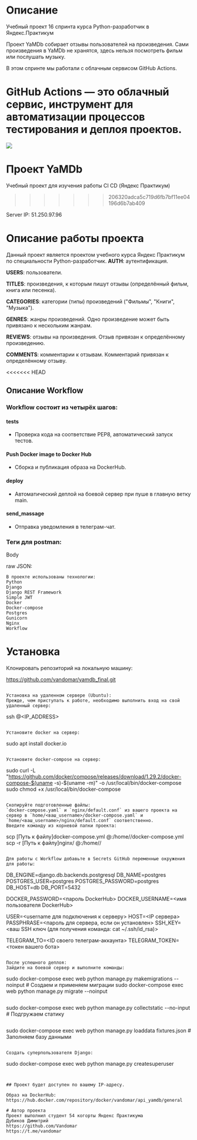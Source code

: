 
# Описание

Учебный проект 16 спринта курса Python-разработчик в Яндекс.Практикум

Проект YaMDb собирает отзывы пользователей на произведения. Сами произведения в YaMDb не хранятся, здесь нельзя посмотреть фильм или послушать музыку.

В этом спринте мы работали с облачным сервисом GitHub Actions.

GitHub Actions — это облачный сервис, инструмент для автоматизации процессов тестирования и деплоя проектов. 
=======
![](https://github.com/Vandomar/yamdb_final/actions/workflows/yamdb_workflow.yml/badge.svg)
# Проект YaMDb
Учебный проект для изучения работы CI CD (Яндекс Практикум)
>>>>>>> 206320adca5c719d6fb7bf11ee04196d6b7ab409

Server IP:
51.250.97.96
# Описание работы проекта
Данный проект является проектом учебного курса Яндекс Практикум по специальности Python-разработчик.
**AUTH**: аутентификация.

**USERS**: пользователи.

**TITLES**: произведения, к которым пишут отзывы (определённый фильм, книга или песенка).

**CATEGORIES**: категории (типы) произведений ("Фильмы", "Книги", "Музыка").

**GENRES**: жанры произведений. Одно произведение может быть привязано к нескольким жанрам.

**REVIEWS**: отзывы на произведения. Отзыв привязан к определённому произведению.

**COMMENTS**: комментарии к отзывам. Комментарий привязан к определённому отзыву.

<<<<<<< HEAD
## Описание Workflow
### Workflow состоит из четырёх шагов:
#### tests
- Проверка кода на соответствие PEP8, автоматический запуск тестов.
#### Push Docker image to Docker Hub
- Сборка и публикация образа на DockerHub.
#### deploy 
- Автоматический деплой на боевой сервер при пуше в главную ветку main.
#### send_massage
- Отправка уведомления в телеграм-чат.



### Теги для postman:
Body

raw
JSON:


```
В проекте использованы технологии:
Python
Django
Django REST Framework
Simple JWT
Docker
Docker-compose
Postgres
Gunicorn
Nginx
Workflow
```

# Установка

Клонировать репозиторий на локальную машину:


https://github.com/vandomar/yamdb_final.git
```

Установка на удаленном сервере (Ubuntu):
Прежде, чем приступать к работе, необходимо выполнить вход на свой удаленный сервер:

```
ssh <USERNAME>@<IP_ADDRESS>
```

Установите docker на сервер:

```
sudo apt install docker.io
```

Установите docker-compose на сервер:

```
sudo curl -L "https://github.com/docker/compose/releases/download/1.29.2/docker-compose-$(uname -s)-$(uname -m)" -o /usr/local/bin/docker-compose
sudo chmod +x /usr/local/bin/docker-compose
```

Скопируйте подготовленные файлы:
`docker-compose.yaml` и `nginx/default.conf` из вашего проекта на сервер в `home/<ваш_username>/docker-compose.yaml` и `home/<ваш_username>/nginx/default.conf` соответственно.
Введите команду из корневой папки проекта:

```
scp [Путь к файлу]docker-compose.yml <username>@<host>:/home/<username>/docker-compose.yml
scp -r [Путь к файлу]nginx/ <username>@<host>:/home/<username>/
```

Для работы с Workflow добавьте в Secrets GitHub переменные окружения для работы:

```

DB_ENGINE=django.db.backends.postgresql
DB_NAME=postgres
POSTGRES_USER=postgres
POSTGRES_PASSWORD=postgres
DB_HOST=db
DB_PORT=5432

DOCKER_PASSWORD=<пароль DockerHub>
DOCKER_USERNAME=<имя пользователя DockerHub>

USER=<username для подключения к серверу>
HOST=<IP сервера>
PASSPHRASE=<пароль для сервера, если он установлен>
SSH_KEY=<ваш SSH ключ (для получения команда: cat ~/.ssh/id_rsa)>

TELEGRAM_TO=<ID своего телеграм-аккаунта>
TELEGRAM_TOKEN=<токен вашего бота>
```

После успешного деплоя:
Зайдите на боевой сервер и выполните команды:

```
sudo docker-compose exec web python manage.py makemigrations --noinput # Создаем и применяем миграции
sudo docker-compose exec web python manage.py migrate --noinput
```

```
sudo docker-compose exec web python manage.py collectstatic --no-input # Подгружаем статику
```

```
sudo docker-compose exec web python manage.py loaddata fixtures.json # Заполняем базу данными
```

Создать суперпользователя Django:

```
sudo docker-compose exec web python manage.py createsuperuser
```


## Проект будет доступен по вашему IP-адресу.

Образ на DockerHub: https://hub.docker.com/repository/docker/vandomar/api_yamdb/general

# Автор проекта
Проект выполнил студент 54 когорты Яндекс Практикума
Дубиков Димитрий
https://github.com/Vandomar
https://t.me/vandomar
```
